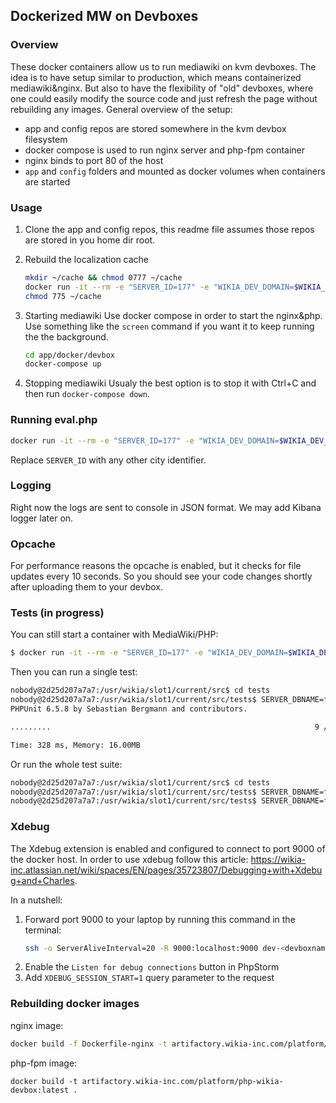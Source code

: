 ## Dockerized MW on Devboxes

### Overview

These docker containers allow us to run mediawiki on kvm devboxes. The idea is to have setup similar to production, which
means containerized mediawiki&nginx. But also to have the flexibility of "old" devboxes, where one could easily
modify the source code and just refresh the page without rebuilding any images.
General overview of the setup:
* app and config repos are stored somewhere in the kvm devbox filesystem
* docker compose is used to run nginx server and php-fpm container
* nginx binds to port 80 of the host
* `app` and `config` folders and mounted as docker volumes when containers are started

### Usage

1. Clone the app and config repos, this readme file assumes those repos are stored in you home dir root.

2. Rebuild the localization cache
	```bash
	mkdir ~/cache && chmod 0777 ~/cache
    docker run -it --rm -e "SERVER_ID=177" -e "WIKIA_DEV_DOMAIN=$WIKIA_DEV_DOMAIN" -e "WIKIA_ENVIRONMENT=$WIKIA_ENVIRONMENT" -e "WIKIA_DATACENTER=$WIKIA_DATACENTER" -e "LOG_STDOUT_ONLY=yes" -v "$HOME/app":/usr/wikia/slot1/current/src:ro -v "$HOME/config":/usr/wikia/slot1/current/config:ro -v "$HOME/cache":/usr/wikia/slot1/current/cache/messages artifactory.wikia-inc.com/platform/php-wikia-devbox:latest php maintenance/rebuildLocalisationCache.php --primary
    chmod 775 ~/cache
    ``` 
3. Starting mediawiki
Use docker compose in order to start the nginx&php. Use something like the `screen` command if you want it to keep 
running the the background.

	```bash
	cd app/docker/devbox
	docker-compose up
	```

4. Stopping mediawiki
	Usualy the best option is to stop it with Ctrl+C and then run `docker-compose down`.

### Running eval.php
```bash
docker run -it --rm -e "SERVER_ID=177" -e "WIKIA_DEV_DOMAIN=$WIKIA_DEV_DOMAIN" -e "WIKIA_ENVIRONMENT=$WIKIA_ENVIRONMENT" -e "WIKIA_DATACENTER=$WIKIA_DATACENTER" -e "LOG_STDOUT_ONLY=yes" -v "$HOME/app":/usr/wikia/slot1/current/src:ro -v "$HOME/config":/usr/wikia/slot1/current/config:ro -v "$HOME/cache":/usr/wikia/slot1/current/cache/messages artifactory.wikia-inc.com/platform/php-wikia-devbox:latest php maintenance/eval.php
```
Replace `SERVER_ID` with any other city identifier.

### Logging

Right now the logs are sent to console in JSON format. We may add Kibana logger later on.

### Opcache

For performance reasons the opcache is enabled, but it checks for file updates every 10 seconds.
So you should see your code changes shortly after uploading them to your devbox.

### Tests (in progress)

You can still start a container with MediaWiki/PHP:

```bash
$ docker run -it --rm -e "SERVER_ID=177" -e "WIKIA_DEV_DOMAIN=$WIKIA_DEV_DOMAIN" -e "WIKIA_ENVIRONMENT=$WIKIA_ENVIRONMENT" -e "WIKIA_DATACENTER=$WIKIA_DATACENTER" -e "LOG_STDOUT_ONLY=yes" -v "$HOME/app":/usr/wikia/slot1/current/src:ro -v "$HOME/config":/usr/wikia/slot1/current/config:ro -v "$HOME/cache":/usr/wikia/slot1/current/cache/messages artifactory.wikia-inc.com/platform/php-wikia-devbox:latest bash
```

Then you can run a single test:
```bash
nobody@2d25d207a7a7:/usr/wikia/slot1/current/src$ cd tests
nobody@2d25d207a7a7:/usr/wikia/slot1/current/src/tests$ SERVER_DBNAME=firefly php run-test.php ../includes/wikia/tests/WikiaForceBaseDomainTest.php
PHPUnit 6.5.8 by Sebastian Bergmann and contributors.

.........                                                           9 / 9 (100%)

Time: 328 ms, Memory: 16.00MB
```

Or run the whole test suite:
```bash
nobody@2d25d207a7a7:/usr/wikia/slot1/current/src$ cd tests
nobody@2d25d207a7a7:/usr/wikia/slot1/current/src/tests$ SERVER_DBNAME=firefly php run-test.php --stderr --configuration=phpunit.xml --exclude-group Infrastructure,Integration,ExternalIntegration,ContractualResponsibilitiesValidation
nobody@2d25d207a7a7:/usr/wikia/slot1/current/src/tests$ SERVER_DBNAME=firefly php run-test.php --stderr --configuration=phpunit.xml --group Integration
```
### Xdebug

The Xdebug extension is enabled and configured to connect to port 9000 of the docker host. In order to use xdebug follow
this article: https://wikia-inc.atlassian.net/wiki/spaces/EN/pages/35723807/Debugging+with+Xdebug+and+Charles. 

In a nutshell:
1. Forward port 9000 to your laptop by running this command in the terminal:
    ```sh
    ssh -o ServerAliveInterval=20 -R 9000:localhost:9000 dev-<devboxname>-18
    ```
2. Enable the `Listen for debug connections` button in PhpStorm
3. Add `XDEBUG_SESSION_START=1` query parameter to the request

### Rebuilding docker images

nginx image:
```bash
docker build -f Dockerfile-nginx -t artifactory.wikia-inc.com/platform/nginx-wikia-devbox:latest .
 ```
 
php-fpm image:
 ```
docker build -t artifactory.wikia-inc.com/platform/php-wikia-devbox:latest .
 ```
